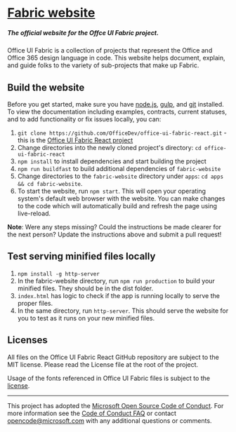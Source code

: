 # [Fabric website](http://dev.office.com/fabric)

##### The official website for the Offce UI Fabric project.

Office UI Fabric is a collection of projects that represent the Office and Office 365 design language in code. This website helps document, explain, and guide folks to the variety of sub-projects that make up Fabric.

## Build the website

Before you get started, make sure you have [node.js](https://nodejs.org/), [gulp](http://gulpjs.com/), and [git](https://git-scm.com/) installed. To view the documentation including examples, contracts, current statuses, and to add functionality or fix issues locally, you can:

1.  `git clone https://github.com/OfficeDev/office-ui-fabric-react.git` - this is the [Office UI Fabric React project](https://github.com/OfficeDev/office-ui-fabric-react)
2.  Change directories into the newly cloned project's directory: `cd office-ui-fabric-react`
3.  `npm install` to install dependencies and start building the project
4.  `npm run buildfast` to build additional dependencies of `fabric-website`
5.  Change directories to the `fabric-website` directory under `apps`: `cd apps && cd fabric-website`.
6.  To start the website, run `npm start`. This will open your operating system's default web browser with the website. You can make changes to the code which will automatically build and refresh the page using live-reload.

**Note**: Were any steps missing? Could the instructions be made clearer for the next person? Update the instructions above and submit a pull request!

## Test serving minified files locally

1.  `npm install -g http-server`
2.  In the fabric-website directory, run `npm run production` to build your minified files. They should be in the dist folder.
3.  `index.html` has logic to check if the app is running locally to serve the proper files.
4.  In the same directory, run `http-server`. This should serve the website for you to test as it runs on your new minified files.

## Licenses

All files on the Office UI Fabric React GitHub repository are subject to the MIT license. Please read the License file at the root of the project.

Usage of the fonts referenced in Office UI Fabric files is subject to the [license](https://spoprod-a.akamaihd.net/files/fabric/assets/microsoft_fabric_assets_license_agreement_10262017.pdf).

---

This project has adopted the [Microsoft Open Source Code of Conduct](https://opensource.microsoft.com/codeofconduct/). For more information see the [Code of Conduct FAQ](https://opensource.microsoft.com/codeofconduct/faq/) or contact [opencode@microsoft.com](mailto:opencode@microsoft.com) with any additional questions or comments.
